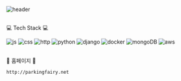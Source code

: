 ![header](https://capsule-render.vercel.app/api?type=wave&color=auto&height=300&section=header&text=ParkingFairy&fontSize=90)

<br>💻 Tech Stack 💻</br>

![js](https://img.shields.io/badge/JavaScript-F7DF1E?style=for-the-badge&logo=JavaScript&logoColor=white) ![css](https://img.shields.io/badge/CSS-1572B6?&style=for-the-badge&logo=css3&logoColor=white) ![http](https://img.shields.io/badge/HTML-E34F26?style=for-the-badge&logo=html5&logoColor=white) ![python](https://img.shields.io/badge/Python-3776AB?style=for-the-badge&logo=python&logoColor=white) ![django](https://img.shields.io/badge/Django-092E20?style=for-the-badge&logo=django&logoColor=white) ![docker](https://img.shields.io/badge/docker-%230db7ed.svg?style=for-the-badge&logo=docker&logoColor=white) ![mongoDB](https://img.shields.io/badge/MongoDB-4EA94B?style=for-the-badge&logo=mongodb&logoColor=white) ![aws](https://img.shields.io/badge/Amazon_AWS-232F3E?style=for-the-badge&logo=amazon-aws&logoColor=white)

<br>🌟 홈페이지 🌟 </br>

```
http://parkingfairy.net
```
